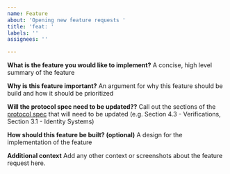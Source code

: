 ```yaml
---
name: Feature
about: 'Opening new feature requests '
title: 'feat: '
labels: ''
assignees: ''

---
```


**What is the feature you would like to implement?**
A concise, high level summary of the feature 

**Why is this feature important?**
An argument for why this feature should be build and how it should be prioritized

**Will the protocol spec need to be updated??**
Call out the sections of the [protocol spec](https://github.com/farcasterxyz/protocol) that will need to be updated (e.g. Section 4.3 - Verifications, Section 3.1 - Identity Systems) 

**How should this feature be built? (optional)**
A design for the implementation of the feature

**Additional context**
Add any other context or screenshots about the feature request here.

